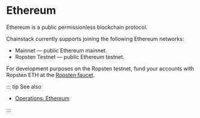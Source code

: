 # Ethereum

Ethereum is a public permissionless blockchain protocol.

Chainstack currently supports joining the following Ethereum networks:

* Mainnet — public Ethereum mainnet.
* Ropsten Testnet — public Ethereum testnet.

For development purposes on the Ropsten testnet, fund your accounts with Ropsten ETH at the [Ropsten faucet](https://faucet.ropsten.be/).

::: tip See also

* [Operations: Ethereum](/operations/ethereum/)

:::
